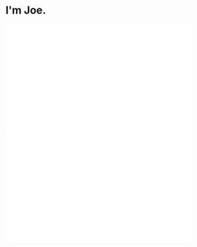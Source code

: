 # I'm Joe.

![](https://github.com/SwiftCoderJoe/github-stats/blob/master/generated/overview.svg)
![](https://github.com/SwiftCoderJoe/github-stats/blob/master/generated/languages.svg)

<!--
**SwiftCoderJoe/SwiftCoderJoe** is a ✨ _special_ ✨ repository because its `README.md` (this file) appears on your GitHub profile.

Here are some ideas to get you started:

- 🔭 I’m currently working on ...
- 🌱 I’m currently learning ...
- 👯 I’m looking to collaborate on ...
- 🤔 I’m looking for help with ...
- 💬 Ask me about ...
- 📫 How to reach me: ...
- 😄 Pronouns: ...
- ⚡ Fun fact: ...
-->
